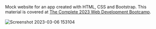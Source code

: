 Mock website for an app created with HTML, CSS and Bootstrap. This material is covered at [The Complete 2023 Web Development Bootcamp](https://www.udemy.com/course/the-complete-web-development-bootcamp/).<br><br>
![Screenshot 2023-03-06 153104](https://user-images.githubusercontent.com/86803100/223224032-f2bbe289-32bc-4b52-8ea3-495b90de6aa5.png)
